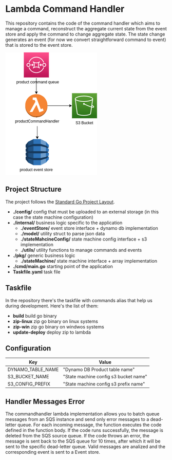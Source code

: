 # Lambda Command Handler

This repository contains the code of the command handler which aims to manage a command, reconstruct the aggregate current state from the event store and apply the command to change aggregate state. The state change generates an event (for now we convert straightforward command to event) that is stored to the event store.

![Architecture](./architecture.png "Overview")

## Project Structure

The project follows the [Standard Go Project Layout](https://github.com/golang-standards/project-layout). 

- **./config/** 
    config that must be uploaded to an external storage (in this case the state machine configuration)
- **./internal/** 
    business logic specific to the application
    - **./eventStore/** 
    event store interface + dynamo db implementation
    - **./model/** 
    utility struct to parse json data
    - **./stateMahcineConfig/** 
    state machine config interface + s3 implementation
    - **./utils/** 
    utility functions to manage commands and events
- **./pkg/** 
    generic business logic
    - **./stateMachine/** 
    state machine interface + array implementation
- **./cmd/main.go**
    starting point of the application
- **Taskfile.yaml**
    task file 
    
## Taskfile

In the repository there's the taskfile with commands alias that help us during development. Here's the list of them:

- **build**
         build go binary
- **zip-linux**
        zip go binary on linux systems
- **zip-win**
        zip go binary on windwos systems
- **update-deploy**
        deploy zip to lambda

## Configuration

| Key      | Value |
| ----------- | ----------- |
| DYNAMO_TABLE_NAME      | "Dynamo DB Product table name"       |
| S3_BUCKET_NAME      | "State machine config s3 bucket name"       |
| S3_CONFIG_PREFIX      | "State machine config s3 prefix name"       |

## Handler Messages Error
The commandhandler lambda implementation allows you to batch queue messages from an SQS instance and send only error messages to a dead-letter queue.
For each incoming message, the function executes the code defined in the function body. If the code runs successfully, the message is deleted from the SQS source queue. If the code throws an error, the message is sent back to the SQS queue for 10 times, after which it will be sent to the specific dead-letter queue. Valid messages are analized and the corresponding event is sent to a Event store.
